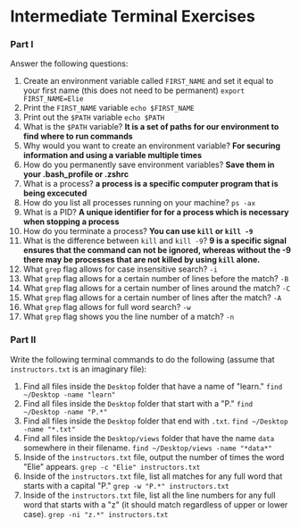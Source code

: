 # Intermediate Terminal Exercises

### Part I

Answer the following questions:

1. Create an environment variable called `FIRST_NAME` and set it equal to your first name (this does not need to be permanent) `export FIRST_NAME=Elie`
2. Print the `FIRST_NAME` variable `echo $FIRST_NAME`
3. Print out the `$PATH` variable `echo $PATH`
4. What is the `$PATH` variable? **It is a set of paths for our environment to find where to run commands**
5. Why would you want to create an environment variable? **For securing information and using a variable multiple times**
6. How do you permanently save environment variables? **Save them in your .bash_profile or .zshrc**
7. What is a process? **a process is a specific computer program that is being excecuted**
8. How do you list all processes running on your machine? `ps -ax`
9. What is a PID? **A unique identifier for for a process which is necessary when stopping a process**
10. How do you terminate a process? **You can use `kill` or `kill -9`**
11. What is the difference between `kill` and `kill -9`? **9 is a specific signal ensures that the command can not be ignored, whereas without the -9 there may be processes that are not killed by using `kill` alone.**
12. What `grep` flag allows for case insensitive search? `-i`
13. What `grep` flag allows for a certain number of lines before the match? `-B`
14. What `grep` flag allows for a certain number of lines around the match? `-C`
15. What `grep` flag allows for a certain number of lines after the match? `-A`
16. What `grep` flag allows for full word search? `-w`
17. What `grep` flag shows you the line number of a match? `-n`

### Part II

Write the following terminal commands to do the following (assume that `instructors.txt` is an imaginary file):

1. Find all files inside the `Desktop` folder that have a name of "learn." `find ~/Desktop -name "learn"`
2. Find all files inside the `Desktop` folder that start with a "P." `find ~/Desktop -name "P.*" `
3. Find all files inside the `Desktop` folder that end with `.txt`. `find ~/Desktop -name "*.txt" `
3. Find all files inside the `Desktop/views` folder that have the name `data` somewhere in their filename. `find ~/Desktop/views -name "*data*" `
4. Inside of the `instructors.txt` file, output the number of times the word "Elie" appears. `grep -c "Elie" instructors.txt`
4. Inside of the `instructors.txt` file, list all matches for any full word that starts with a capital "P." `grep -w "P.*" instructors.txt`
5. Inside of the `instructors.txt` file, list all the line numbers for any full word that starts with a "z" (it should match regardless of upper or lower case). `grep -ni "z.*" instructors.txt`

